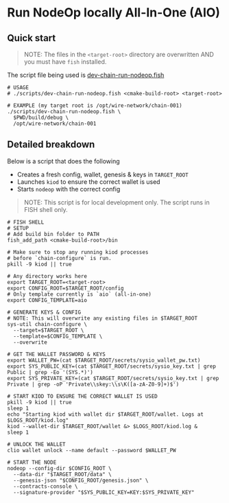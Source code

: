 # Run NodeOp locally All-In-One (AIO)

## Quick start

> NOTE: The files in the `<target-root>` directory are overwritten AND you must have `fish` installed.

The script file being used is [dev-chain-run-nodeop.fish](../scripts/dev-chain-run-nodeop.fish)

```shell
# USAGE 
# ./scripts/dev-chain-run-nodeop.fish <cmake-build-root> <target-root>

# EXAMPLE (my target root is /opt/wire-network/chain-001) 
./scripts/dev-chain-run-nodeop.fish \
  $PWD/build/debug \
  /opt/wire-network/chain-001
```

## Detailed breakdown

Below is a script that does the following
- Creates a fresh config, wallet, genesis & keys in `TARGET_ROOT`
- Launches `kiod` to ensure the correct wallet is used
- Starts `nodeop` with the correct config

> NOTE: This script is for local development only. 
> The script runs in FISH shell only.

```shell
# FISH SHELL
# SETUP
# Add build bin folder to PATH
fish_add_path <cmake-build-root>/bin

# Make sure to stop any running kiod processes 
# before `chain-configure` is run.
pkill -9 kiod || true

# Any directory works here
export TARGET_ROOT=<target-root>
export CONFIG_ROOT=$TARGET_ROOT/config
# Only template currently is `aio` (all-in-one)
export CONFIG_TEMPLATE=aio

# GENERATE KEYS & CONFIG
# NOTE: This will overwrite any existing files in $TARGET_ROOT
sys-util chain-configure \
  --target=$TARGET_ROOT \
  --template=$CONFIG_TEMPLATE \
  --overwrite

# GET THE WALLET PASSWORD & KEYS
export WALLET_PW=(cat $TARGET_ROOT/secrets/sysio_wallet_pw.txt)
export SYS_PUBLIC_KEY=(cat $TARGET_ROOT/secrets/sysio_key.txt | grep Public | grep -Eo '(SYS.*)')
export SYS_PRIVATE_KEY=(cat $TARGET_ROOT/secrets/sysio_key.txt | grep Private | grep -oP 'Private\\skey:\\s\K([a-zA-Z0-9]+)$')

# START KIOD TO ENSURE THE CORRECT WALLET IS USED
pkill -9 kiod || true
sleep 1
echo "Starting kiod with wallet dir $TARGET_ROOT/wallet. Logs at $LOGS_ROOT/kiod.log"
kiod --wallet-dir $TARGET_ROOT/wallet &> $LOGS_ROOT/kiod.log &
sleep 1

# UNLOCK THE WALLET
clio wallet unlock --name default --password $WALLET_PW

# START THE NODE
nodeop --config-dir $CONFIG_ROOT \
  --data-dir "$TARGET_ROOT/data" \
  --genesis-json "$CONFIG_ROOT/genesis.json" \
  --contracts-console \
  --signature-provider "$SYS_PUBLIC_KEY=KEY:$SYS_PRIVATE_KEY"
```
